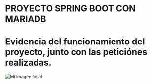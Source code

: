 # PROYECTO SPRING BOOT CON MARIADB

# Evidencia del funcionamiento del proyecto, junto con las peticiónes realizadas.

![Mi imagen local]("/img/1.PNG")
